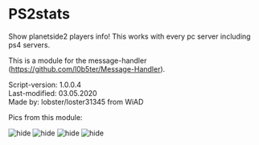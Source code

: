 # PS2stats
Show planetside2 players info! This works with every pc server including ps4 servers.

This is a module for the message-handler (https://github.com/l0b5ter/Message-Handler).

Script-version: 1.0.0.4                     
Last-modified: 03.05.2020                     
Made by: lobster/loster31345 from WiAD  

Pics from this module:





![hide](https://github.com/l0b5ter/PS2stats-for-Message-Handler/blob/master/ps2stats%20images/ps2statspc.PNG)
![hide](https://github.com/l0b5ter/PS2stats-for-Message-Handler/blob/master/ps2stats%20images/ps2statseu.PNG)
![hide](https://github.com/l0b5ter/PS2stats-for-Message-Handler/blob/master/ps2stats%20images/ps2statsus.PNG)
![hide](https://github.com/l0b5ter/PS2stats-for-Message-Handler/blob/master/ps2stats%20images/ps2statso.PNG)
